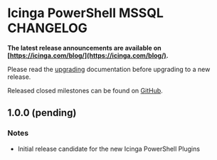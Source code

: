 # Icinga PowerShell MSSQL CHANGELOG

**The latest release announcements are available on [https://icinga.com/blog/](https://icinga.com/blog/).**

Please read the [upgrading](https://icinga.com/docs/windows/latest/mssql/doc/30-Upgrading-Plugins)
documentation before upgrading to a new release.

Released closed milestones can be found on [GitHub](https://github.com/Icinga/icinga-powershell-mssql/milestones?state=closed).

## 1.0.0 (pending)

### Notes

* Initial release candidate for the new Icinga PowerShell Plugins
